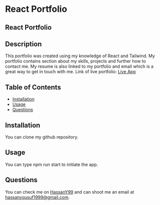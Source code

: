 # React Portfolio

## React Portfolio

  ## Description

  This portfolio was created using my knowledge of React and Tailwind. My portfolio contains section about my skills, projects and further how to contact me. My resume     is also linked to my portfolio and email which is a great way to get in touch with me.
  Link of live portfolio: [Live App](https://portfolio-react-hassany99.vercel.app/)

  ## Table of Contents
  - [Installation](#installation)
  - [Usage](#usage)
  - [Questions](#questions)


  ## Installation

  You can clone my github repository.

  ## Usage

  You can type npm run start to initiate the app.

  ## Questions

  You can check me on [HassanY99](https://github.com/HassanY99) and can shoot me an email at hassanyousuf1999@gmail.com.
